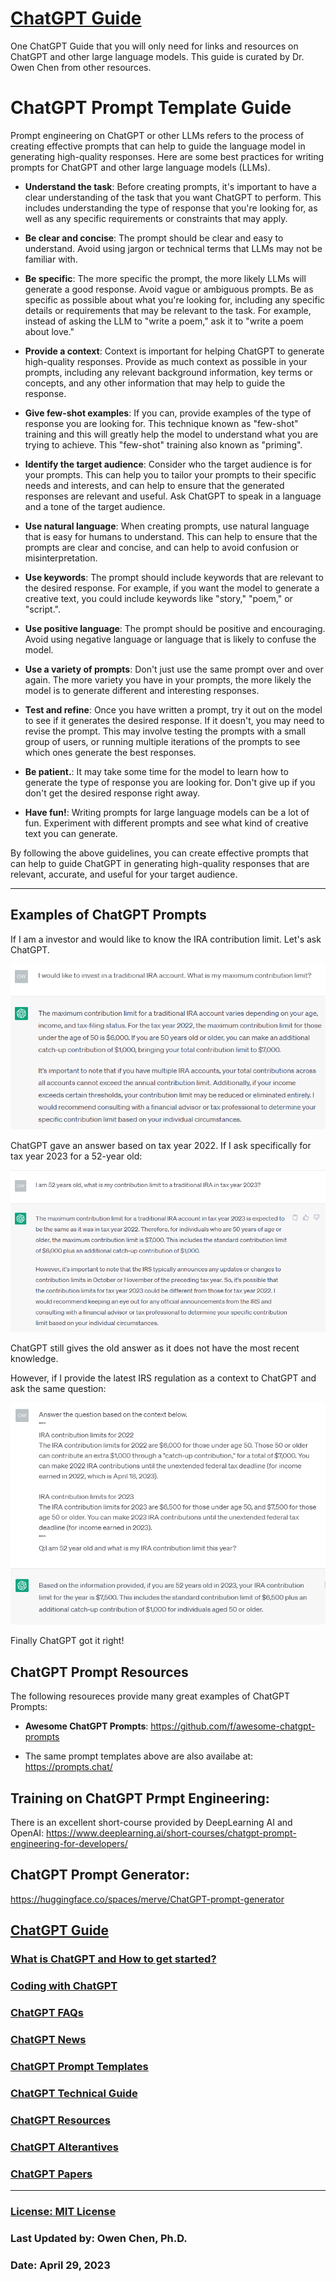 # [ChatGPT Guide](./README.md)

One ChatGPT Guide that you will only need for links and resources on ChatGPT and other large language models.
This guide is curated by Dr. Owen Chen from other resources.

# ChatGPT Prompt Template Guide

Prompt engineering on ChatGPT or other LLMs refers to the process of creating effective prompts that can help to guide the language model in generating high-quality responses. 
Here are some best practices for writing prompts for ChatGPT and other large language models (LLMs).  


* **Understand the task**: Before creating prompts, it's important to have a clear understanding of the task that you want ChatGPT to perform. This includes understanding the type of response that you're looking for, as well as any specific requirements or constraints that may apply.

* **Be clear and concise**: The prompt should be clear and easy to understand. Avoid using jargon or technical terms that LLMs may not be familiar with.

* **Be specific**: The more specific the prompt, the more likely LLMs will generate a good response. Avoid vague or ambiguous prompts. Be as specific as possible about what you're looking for, including any specific details or requirements that may be relevant to the task. For example, instead of asking the LLM to "write a poem," ask it to "write a poem about love."

* **Provide a context**: Context is important for helping ChatGPT to generate high-quality responses. Provide as much context as possible in your prompts, including any relevant background information, key terms or concepts, and any other information that may help to guide the response.

* **Give few-shot examples**: If you can, provide examples of the type of response you are looking for. This technique known as "few-shot" training and this will greatly help the model to understand what you are trying to achieve.  This "few-shot" training also known as "priming".

* **Identify the target audience**: Consider who the target audience is for your prompts. This can help you to tailor your prompts to their specific needs and interests, and can help to ensure that the generated responses are relevant and useful.  Ask ChatGPT to speak in a language and a tone of the target audience.

* **Use natural language**: When creating prompts, use natural language that is easy for humans to understand. This can help to ensure that the prompts are clear and concise, and can help to avoid confusion or misinterpretation.

* **Use keywords**: The prompt should include keywords that are relevant to the desired response. For example, if you want the model to generate a creative text, you could include keywords like "story," "poem," or "script.".  

* **Use positive language**: The prompt should be positive and encouraging. Avoid using negative language or language that is likely to confuse the model.

* **Use a variety of prompts**: Don't just use the same prompt over and over again. The more variety you have in your prompts, the more likely the model is to generate different and interesting responses.

* **Test and refine**: Once you have written a prompt, try it out on the model to see if it generates the desired response. If it doesn't, you may need to revise the prompt. This may involve testing the prompts with a small group of users, or running multiple iterations of the prompts to see which ones generate the best responses.

* **Be patient.**: It may take some time for the model to learn how to generate the type of response you are looking for. Don't give up if you don't get the desired response right away.

* **Have fun!**: Writing prompts for large language models can be a lot of fun. Experiment with different prompts and see what kind of creative text you can generate.


By following the above guidelines, you can create effective prompts that can help to guide ChatGPT in generating high-quality responses that are relevant, accurate, and useful for your target audience.

<hr>

## Examples of ChatGPT Prompts

If I am a investor and would like to know the IRA contribution limit.  Let's ask ChatGPT.

![](./img/chatgpt_ira_contribution_limit1.png)

ChatGPT gave an answer based on tax year 2022.  If I ask specifically for tax year 2023 for a 52-year old:

![](./img/chatgpt_ira_contribution_limit2.png)

ChatGPT still gives the old answer as it does not have the most recent knowledge.

However, if I provide the latest IRS regulation as a context to ChatGPT and ask the same question:

![](./img/chatgpt_ira_contribution_limit3.png)

Finally ChatGPT got it right! 

## ChatGPT Prompt Resources

The following resoureces provide many great examples of ChatGPT Prompts:

 - **Awesome ChatGPT Prompts**:
https://github.com/f/awesome-chatgpt-prompts

- The same prompt templates above are also availabe at: https://prompts.chat/

## Training on ChatGPT Prmpt Engineering:

There is an excellent short-course provided by DeepLearning AI and OpenAI:
https://www.deeplearning.ai/short-courses/chatgpt-prompt-engineering-for-developers/


## ChatGPT Prompt Generator:
https://huggingface.co/spaces/merve/ChatGPT-prompt-generator

<nr>

## [ChatGPT Guide](./README.md)
### [What is ChatGPT and How to get started?](./intro.md)
### [Coding with ChatGPT](./code.md)
### [ChatGPT FAQs](./faq.md)
### [ChatGPT News](./news.md)
### [ChatGPT Prompt Templates](./prompts.md)
### [ChatGPT Technical Guide](./techguide.md)
### [ChatGPT Resources](./resources.md)
### [ChatGPT Alterantives](./alternatives.md)
### [ChatGPT Papers](./papers.md)

<hr>

### [License: MIT License](LICENSE)

### Last Updated by: Owen Chen, Ph.D.
### Date: April 29, 2023
